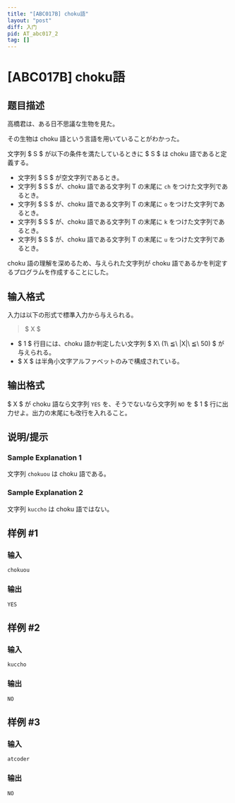 ```yaml
---
title: "[ABC017B] choku語"
layout: "post"
diff: 入门
pid: AT_abc017_2
tag: []
---
```


# [ABC017B] choku語

## 题目描述

[problemUrl]: https://atcoder.jp/contests/abc017/tasks/abc017_2

高橋君は、ある日不思議な生物を見た。

その生物は choku 語という言語を用いていることがわかった。

文字列 $ S $ が以下の条件を満たしているときに $ S $ は choku 語であると定義する。

- 文字列 $ S $ が空文字列であるとき。
- 文字列 $ S $ が、choku 語である文字列 T の末尾に `ch` をつけた文字列であるとき。
- 文字列 $ S $ が、choku 語である文字列 T の末尾に `o` をつけた文字列であるとき。
- 文字列 $ S $ が、choku 語である文字列 T の末尾に `k` をつけた文字列であるとき。
- 文字列 $ S $ が、choku 語である文字列 T の末尾に `u` をつけた文字列であるとき。

choku 語の理解を深めるため、与えられた文字列が choku 語であるかを判定するプログラムを作成することにした。

## 输入格式

入力は以下の形式で標準入力から与えられる。

> $ X $

- $ 1 $ 行目には、choku 語か判定したい文字列 $ X\ (1\ ≦\ |X|\ ≦\ 50) $ が与えられる。
- $ X $ は半角小文字アルファベットのみで構成されている。

## 输出格式

$ X $ が choku 語なら文字列 `YES` を、そうでないなら文字列 `NO` を $ 1 $ 行に出力せよ。出力の末尾にも改行を入れること。

## 说明/提示

### Sample Explanation 1

文字列 `chokuou` は choku 語である。

### Sample Explanation 2

文字列 `kuccho` は choku 語ではない。

## 样例 #1

### 输入

```
chokuou
```

### 输出

```
YES
```

## 样例 #2

### 输入

```
kuccho
```

### 输出

```
NO
```

## 样例 #3

### 输入

```
atcoder
```

### 输出

```
NO
```

